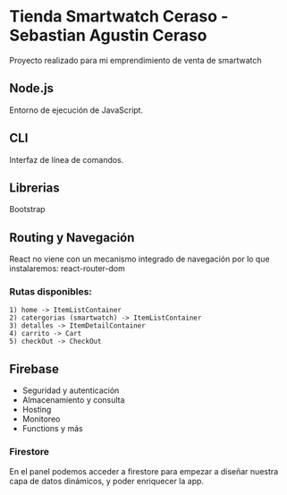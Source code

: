 # Tienda Smartwatch Ceraso - Sebastian Agustin Ceraso
Proyecto realizado para mi emprendimiento de venta de smartwatch

## Node.js
Entorno de ejecución de JavaScript.

## CLI
Interfaz de línea de comandos.

## Librerias
Bootstrap

## Routing y Navegación
React no viene con un mecanismo integrado de navegación por lo que instalaremos: react-router-dom

### Rutas disponibles:
    1) home -> ItemListContainer
    2) catergorias (smartwatch) -> ItemListContainer
    3) detalles -> ItemDetailContainer
    4) carrito -> Cart
    5) checkOut -> CheckOut

## Firebase
- Seguridad y autenticación
- Almacenamiento y consulta
- Hosting
- Monitoreo
- Functions y más

### Firestore
En el panel podemos acceder a firestore para empezar a diseñar nuestra capa de datos dinámicos, y poder enriquecer la app.